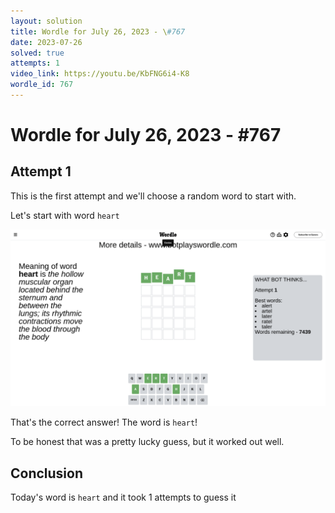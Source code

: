 ```yaml
---
layout: solution
title: Wordle for July 26, 2023 - \#767
date: 2023-07-26
solved: true
attempts: 1
video_link: https://youtu.be/KbFNG6i4-K8
wordle_id: 767
---
```


# Wordle for July 26, 2023 - \#767

## Attempt 1

This is the first attempt and we'll choose a random word to start with.

Let's start with word `heart`

![Attempt 1](2023-07-26/attempt-1.png)

That's the correct answer! The word is `heart`!

To be honest that was a pretty lucky guess, but it worked out well.

## Conclusion

Today's word is `heart` and it took 1 attempts to guess it


